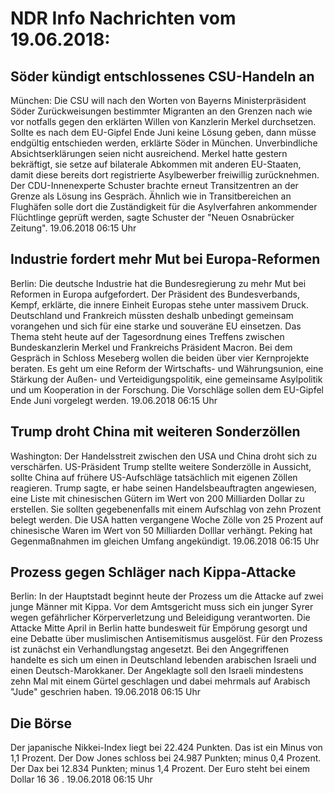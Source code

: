 # NDR Info Nachrichten vom 19.06.2018:


## Söder kündigt entschlossenes CSU-Handeln an
München: Die CSU will nach den Worten von Bayerns Ministerpräsident Söder Zurückweisungen bestimmter Migranten an den Grenzen nach wie vor notfalls gegen den erklärten Willen von Kanzlerin Merkel durchsetzen. Sollte es nach dem EU-Gipfel Ende Juni keine Lösung geben, dann müsse endgültig entschieden werden, erklärte Söder in München. Unverbindliche Absichtserklärungen seien nicht ausreichend. Merkel hatte gestern bekräftigt, sie setze auf bilaterale Abkommen mit anderen EU-Staaten, damit diese bereits dort registrierte Asylbewerber freiwillig zurücknehmen. Der CDU-Innenexperte Schuster brachte erneut Transitzentren an der Grenze als Lösung ins Gespräch. Ähnlich wie in Transitbereichen an Flughäfen solle dort die Zuständigkeit für die Asylverfahren ankommender Flüchtlinge geprüft werden, sagte Schuster der "Neuen Osnabrücker Zeitung". 19.06.2018 06:15 Uhr 

## Industrie fordert mehr Mut bei Europa-Reformen
Berlin:	Die deutsche Industrie hat die Bundesregierung zu mehr Mut bei Reformen in Europa aufgefordert. Der Präsident des Bundesverbands, Kempf, erklärte, die innere Einheit Europas stehe unter massivem Druck. Deutschland und Frankreich müssten deshalb unbedingt gemeinsam vorangehen und sich für eine starke und souveräne EU einsetzen. Das Thema steht heute auf der Tagesordnung eines Treffens zwischen Bundeskanzlerin Merkel und Frankreichs Präsident Macron. Bei dem Gespräch in Schloss Meseberg wollen die beiden über vier Kernprojekte beraten. Es geht um eine Reform der Wirtschafts- und Währungsunion, eine Stärkung der Außen- und Verteidigungspolitik, eine gemeinsame Asylpolitik und um Kooperation in der Forschung. Die Vorschläge sollen dem EU-Gipfel Ende Juni vorgelegt werden. 19.06.2018 06:15 Uhr 

## Trump droht China mit weiteren Sonderzöllen
Washington:	Der Handelsstreit zwischen den USA und China droht sich zu verschärfen. US-Präsident Trump stellte weitere Sonderzölle in Aussicht, sollte China auf frühere US-Aufschläge tatsächlich mit eigenen Zöllen reagieren. Trump sagte, er habe seinen Handelsbeauftragten angewiesen, eine Liste mit chinesischen Gütern im Wert von 200 Milliarden Dollar zu erstellen. Sie sollten gegebenenfalls mit einem Aufschlag von zehn Prozent belegt werden. Die USA hatten vergangene Woche Zölle von 25 Prozent auf chinesische Waren im Wert von 50 Milliarden Dolllar verhängt. Peking hat Gegenmaßnahmen im gleichen Umfang angekündigt. 19.06.2018 06:15 Uhr 

## Prozess gegen Schläger nach Kippa-Attacke
Berlin: In der Hauptstadt beginnt heute der Prozess um die Attacke auf zwei junge Männer mit Kippa. Vor dem Amtsgericht muss sich ein junger Syrer wegen gefährlicher Körperverletzung und Beleidigung verantworten. Die Attacke Mitte April in Berlin hatte bundesweit für Empörung gesorgt und eine Debatte über muslimischen Antisemitismus ausgelöst. Für den Prozess ist zunächst ein Verhandlungstag angesetzt. Bei den Angegriffenen handelte es sich um einen in Deutschland lebenden arabischen Israeli und einen Deutsch-Marokkaner. Der Angeklagte soll den Israeli mindestens zehn Mal mit einem Gürtel geschlagen und dabei mehrmals auf Arabisch "Jude" geschrien haben. 19.06.2018 06:15 Uhr 

## Die Börse
Der japanische Nikkei-Index liegt bei  22.424  Punkten. Das ist ein Minus von  1,1  Prozent. Der Dow Jones schloss bei  24.987  Punkten; minus  0,4  Prozent. Der Dax bei  12.834  Punkten; minus  1,4  Prozent. Der Euro steht bei einem Dollar  16 36 . 19.06.2018 06:15 Uhr 

